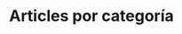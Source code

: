 ---
title: "Articles por categoría"
layout: categories
permalink: /categories/
author_profile: true
---